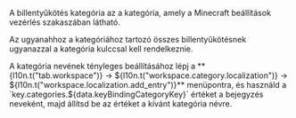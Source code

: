 A billentyűkötés kategória az a kategória, amely a Minecraft beállítások vezérlés szakaszában látható.

Az ugyanahhoz a kategóriához tartozó összes billentyűkötésnek ugyanazzal a kategória kulccsal kell rendelkeznie.

A kategória nevének tényleges beállításához lépj a **{l10n.t("tab.workspace")} -> ${l10n.t("workspace.category.localization")} -> ${l10n.t("workspace.localization.add_entry")}** menüpontra, és használd a `key.categories.${data.keyBindingCategoryKey}` értéket a bejegyzés neveként, majd állítsd be az értéket a kívánt kategória névre.
